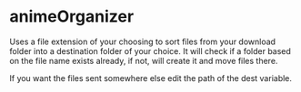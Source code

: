 # animeOrganizer
Uses a file extension of your choosing to sort files from your download folder into a destination folder of your choice.
It will check if a folder based on the file name exists already, if not, will create it and move files there.

If you want the files sent somewhere else edit the path of the dest variable.
